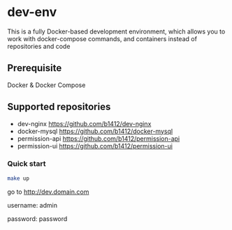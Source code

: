 # dev-env
This is a fully Docker-based development environment, which allows you to work with docker-compose commands, and containers instead of repositories and code
        
## Prerequisite
Docker & Docker Compose

## Supported repositories
 - dev-nginx https://github.com/b1412/dev-nginx
 - docker-mysql https://github.com/b1412/docker-mysql
 - permission-api https://github.com/b1412/permission-api
 - permission-ui https://github.com/b1412/permission-ui

### Quick start
```bash
make up
``` 
 go to http://dev.domain.com

 username: admin
 
 password: password
